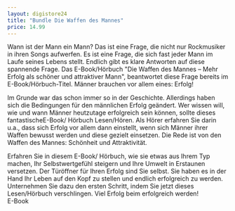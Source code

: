 ```yaml
---
layout: digistore24
title: "Bundle Die Waffen des Mannes"
price: 14.99
---
```

<p>Wann ist der Mann ein Mann? Das ist eine Frage, die nicht nur Rockmusiker in ihren Songs aufwerfen. Es ist eine Frage, die sich fast jeder Mann im Laufe seines Lebens stellt. Endlich gibt es klare Antworten auf diese spannende Frage. Das E-Book/H&#xF6;rbuch&#xA0;&quot;Die Waffen des Mannes &#x2013; Mehr Erfolg als sch&#xF6;ner und attraktiver Mann&quot;, beantwortet diese Frage bereits im E-Book/H&#xF6;rbuch-Titel. M&#xE4;nner brauchen vor allem eines: Erfolg!</p>
<p>Im Grunde war das schon immer so in der Geschichte. Allerdings haben sich die Bedingungen f&#xFC;r den m&#xE4;nnlichen Erfolg ge&#xE4;ndert. Wer wissen will, wie und wann M&#xE4;nner heutzutage erfolgreich sein k&#xF6;nnen, sollte dieses fantastischeE-Book/ H&#xF6;rbuch Lesen/H&#xF6;ren. Als H&#xF6;rer&#xA0;erfahren Sie darin u.a., dass sich Erfolg vor allem dann einstellt, wenn sich M&#xE4;nner ihrer Waffen bewusst werden und diese gezielt einsetzen. Die Rede ist von den Waffen des Mannes: Sch&#xF6;nheit und Attraktivit&#xE4;t.</p>
<p>Erfahren Sie in diesem E-Book/ H&#xF6;rbuch, wie sie etwas aus Ihrem Typ machen, Ihr Selbstwertgef&#xFC;hl steigern und Ihre Umwelt in Erstaunen versetzen. Der T&#xFC;r&#xF6;ffner f&#xFC;r Ihren Erfolg sind Sie selbst. Sie haben es in der Hand Ihr Leben auf den Kopf zu stellen und endlich erfolgreich zu werden. Unternehmen Sie dazu den ersten Schritt, indem Sie jetzt dieses Lesen/H&#xF6;rbuch&#xA0;verschlingen. Viel Erfolg beim erfolgreich werden!<br>E-Book</p>